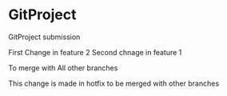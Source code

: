 # GitProject
GitProject submission

First Change in feature 2
Second chnage in feature 1

To merge with All other branches

This change is made in hotfix to be merged with other branches

